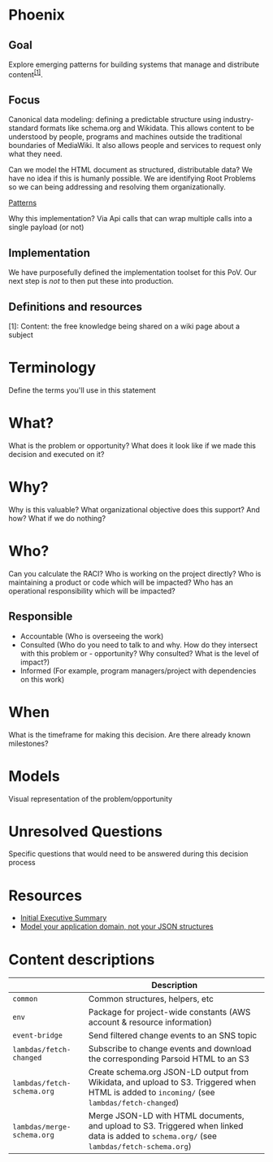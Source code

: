Phoenix
=======
## Goal
Explore emerging patterns for building systems that manage and distribute content<sup>[[1]](#ref1)</sup>.

## Focus
Canonical data modeling: defining a predictable structure using industry-standard formats like schema.org and Wikidata. This allows content to be understood by people, programs and machines outside the traditional boundaries of MediaWiki. It also allows people and services to request only what they need.

Can we model the HTML document as structured, distributable data? We have no idea if this is humanly possible. We are identifying Root Problems so we can being addressing and resolving them organizationally.

[Patterns](https://google.com)

Why this implementation?
Via Api calls that can wrap multiple calls into a single payload (or not)

## Implementation
We have purposefully defined the implementation toolset for this PoV. Our next step is *not* to then put these into production.

## Definitions and resources
<a name="ref1">[1]</a>: Content: the free knowledge being shared on a wiki page about a subject


# Terminology
Define the terms you'll use in this statement

# What?
What is the problem or opportunity? What does it look like if we made this decision and executed on it?

# Why?
Why is this valuable? What organizational objective does this support? And how? What if we do nothing?

# Who?
Can you calculate the RACI? Who is working on the project directly? Who is maintaining a product or code which will be impacted? Who has an operational responsibility which will be impacted?

## Responsible
- Accountable (Who is overseeing the work)
- Consulted (Who do you need to talk to and why. How do they intersect with this problem or - opportunity? Why consulted? What is the level of impact?)
- Informed (For example, program managers/project with dependencies on this work)

# When
What is the timeframe for making this decision. Are there already known milestones?

# Models
Visual representation of the problem/opportunity

# Unresolved Questions
Specific questions that would need to be answered during this decision process

# Resources
- [Initial Executive Summary](https://docs.google.com/document/d/1lS9V_knDSIA2Boyax93BFW6MmPlfTAQ-TdI-QshoOHU)
- [Model your application domain, not your JSON structures](http://www.markus-lanthaler.com/research/model-your-application-domain-not-your-json-structures.pdf)

# Content descriptions
<table>
  <thead>
    <tr>
      <th></th>
      <th>Description</th>
    </tr>
  </thead>
  <tbody>
    <tr>
      <td nowrap><code>common</code></td>
      <td>Common structures, helpers, etc</td>
    </tr>
    <tr>
      <td nowrap><code>env</code></td>
      <td>Package for project-wide constants (AWS account &amp; resource information)</td>
    </tr>
    <tr>
      <td nowrap><code>event-bridge</code></td>
      <td>Send filtered change events to an SNS topic</td>
    </tr>
    <tr>
      <td nowrap><code>lambdas/fetch-changed</code></td>
      <td>Subscribe to change events and download the corresponding Parsoid HTML to an S3</td>
    </tr>
    <tr>
      <td nowrap><code>lambdas/fetch-schema.org</code></td>
      <td>Create schema.org JSON-LD output from Wikidata, and upload to S3. Triggered when HTML is added to <code>incoming/</code> (see <code>lambdas/fetch-changed</code>)</td>
    </tr>
    <tr>
      <td nowrap><code>lambdas/merge-schema.org</code></td>
      <td>Merge JSON-LD with HTML documents, and upload to S3. Triggered when linked data is added to <code>schema.org/</code> (see <code>lambdas/fetch-schema.org</code>)</td>
    </tr>
  </tbody>
</table>
